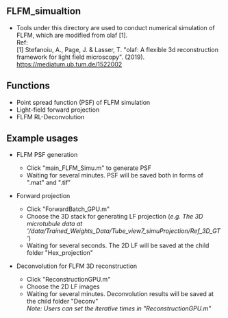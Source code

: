 
## FLFM_simualtion
- Tools under this directory are used to conduct numerical simulation of FLFM, which are modified from olaf [1].  <br>
Ref: \
[1] Stefanoiu, A., Page, J. & Lasser, T. "olaf: A flexible 3d reconstruction framework for light field microscopy". (2019). https://mediatum.ub.tum.de/1522002
## Functions
- Point spread function (PSF) of FLFM simulation
- Light-field forward projection
- FLFM RL-Deconvolution

## Example usages

* FLFM PSF generation

  - Click "main_FLFM_Simu.m" to generate PSF
  - Waiting for several minutes. PSF will be saved both in forms of ".mat" and ".tif"
* Forward projection

  - Click "ForwardBatch_GPU.m"
  - Choose the 3D stack for generating LF projection (*e.g. The 3D microtubule data at '/data/Trained_Weights_Data/Tube_view7_simuProjection/Ref_3D_GT'*)
  - Waiting for several seconds. The 2D LF will be saved at the child folder "Hex_projection"
* Deconvolution for FLFM 3D reconstruction
  - Click "ReconstructionGPU.m"
  - Choose the 2D LF images
  - Waiting for several minutes. Deconvolution results will be saved at the child folder "Deconv"
  \
  *Note: Users can set the iterative times in "ReconstructionGPU.m"*